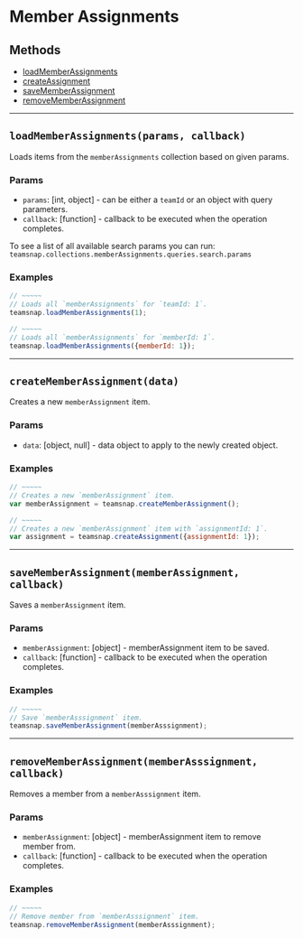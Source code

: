 # Member Assignments

## Methods

- [loadMemberAssignments](#loadMemberAssignments)
- [createAssignment](#createMemberAssignment)
- [saveMemberAssignment](#saveMemberAssignment)
- [removeMemberAssignment](#removeMemberAssignment)


---
<a id="loadMemberAssignments"></a>
## `loadMemberAssignments(params, callback)`
Loads items from the `memberAssignments` collection based on given params.

### Params
* `params`: [int, object] - can be either a `teamId` or an object with query parameters.
* `callback`: [function] - callback to be executed when the operation completes.

To see a list of all available search params you can run:
`teamsnap.collections.memberAssignments.queries.search.params`

### Examples
```javascript
// ~~~~~
// Loads all `memberAssignments` for `teamId: 1`.
teamsnap.loadMemberAssignments(1);

// ~~~~~
// Loads all `memberAssignments` for `memberId: 1`.
teamsnap.loadMemberAssignments({memberId: 1});
```


---


<a id="createMemberAssignment"></a>
## `createMemberAssignment(data)`
Creates a new `memberAssignment` item.

### Params
* `data`: [object, null] - data object to apply to the newly created object.

### Examples
```javascript
// ~~~~~
// Creates a new `memberAssignment` item.
var memberAssignment = teamsnap.createMemberAssignment();

// ~~~~~
// Creates a new `memberAssignment` item with `assignmentId: 1`.
var assignment = teamsnap.createAssignment({assignmentId: 1});
```


---


<a id="saveMemberAssignment"></a>
## `saveMemberAssignment(memberAssignment, callback)`
Saves a `memberAssignment` item.

### Params
* `memberAssignment`: [object] - memberAssignment item to be saved.
* `callback`: [function] - callback to be executed when the operation completes.

### Examples
``` javascript
// ~~~~~
// Save `memberAsssignment` item.
teamsnap.saveMemberAssignment(memberAsssignment);
```


---


<a id="removeMemberAssignment"></a>
## `removeMemberAssignment(memberAsssignment, callback)`
Removes a member from a `memberAsssignment` item.

### Params
* `memberAssignment`: [object] - memberAssignment item to remove member from.
* `callback`: [function] - callback to be executed when the operation completes.

### Examples
``` javascript
// ~~~~~
// Remove member from `memberAsssignment` item.
teamsnap.removeMemberAssignment(memberAsssignment);
```
